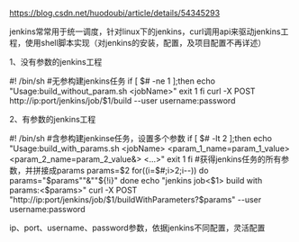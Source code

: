 https://blog.csdn.net/huodoubi/article/details/54345293

jenkins常常用于统一调度，针对linux下的jenkins，curl调用api来驱动jenkins工程，使用shell脚本实现（对jenkins的安装，配置，及项目配置不再详述）



1、没有参数的jenkins工程

#! /bin/sh
#无参构建jenkins任务
if [ $# -ne 1 ];then
    echo "Usage:build_without_param.sh <jobName>"
    exit 1
fi
curl -X POST http://ip:port/jenkins/job/$1/build --user username:password



2、有参数的jenkins工程

#! /bin/sh
#含参构建jenkinse任务，设置多个参数
if [ $# -lt 2 ];then
        echo "Usage:build_with_params.sh <jobName> <param_1_name=param_1_value> <param_2_name=param_2_value&> <...>"
        exit 1
fi
#获得jenkins任务的所有参数，并拼接成params
params=$2
for((i=$#;i>2;i--))
    do
        params="$params""&""${!i}"
    done
echo "jenkins job<$1> build with params:<$params>"
curl -X POST "http://ip:port/jenkins/job/$1/buildWithParameters?$params" --user username:password



ip、port、username、password参数，依据jenkins不同配置，灵活配置